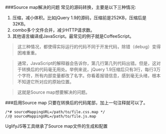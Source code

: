 ###Source map解决的问题
常见的源码转换，主要是以下三种情况:

1. 压缩，减小体积。比如jQuery 1.9的源码，压缩前是252KB，压缩后是32KB。
2. combo多个文件合并，减少HTTP请求数。
3. 其他语言编译成JavaScript。最常见的例子就是CoffeeScript。

> 这三种情况，都使得实际运行的代码不同于开发代码，除错（debug）变得困难重重。

>通常，JavaScript的解释器会告诉你，第几行第几列代码出错。但是，这对于转换后的代码毫无用处。举例来说，jQuery 1.9压缩后只有3行，每行3万个字符，所有内部变量都改了名字。你看着报错信息，感到毫无头绪，根本不知道它所对应的原始位置。

>这就是Source map想要解决的问题。

###启用Source map
只要在转换后的代码尾部，加上一句注释就可以了。

	/*# sourceMappingURL=/path/to/file.css.map */
	//@ sourceMappingURL=/path/to/file.js.map


UglifyJS等工具继承了Source map文件的生成和配置